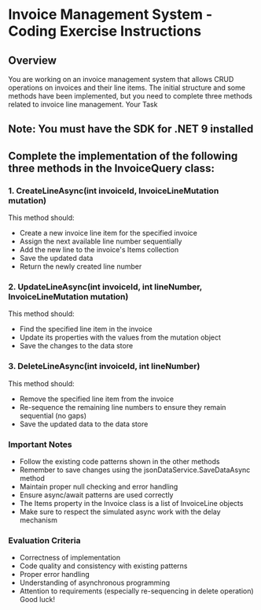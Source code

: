 # Invoice Management System - Coding Exercise Instructions
## Overview
You are working on an invoice management system that allows CRUD operations on invoices and their line items. The initial structure and some methods have been implemented, but you need to complete three methods related to invoice line management.
Your Task

## Note: You must have the SDK for .NET 9 installed

## Complete the implementation of the following three methods in the InvoiceQuery class:
### 1. CreateLineAsync(int invoiceId, InvoiceLineMutation mutation)
This method should:
- Create a new invoice line item for the specified invoice
- Assign the next available line number sequentially
- Add the new line to the invoice's Items collection
- Save the updated data
- Return the newly created line number
### 2. UpdateLineAsync(int invoiceId, int lineNumber, InvoiceLineMutation mutation)
This method should:
- Find the specified line item in the invoice
- Update its properties with the values from the mutation object
- Save the changes to the data store
### 3. DeleteLineAsync(int invoiceId, int lineNumber)
This method should:
- Remove the specified line item from the invoice
- Re-sequence the remaining line numbers to ensure they remain sequential (no gaps)
- Save the updated data to the data store
### Important Notes
- Follow the existing code patterns shown in the other methods
- Remember to save changes using the jsonDataService.SaveDataAsync method
- Maintain proper null checking and error handling
- Ensure async/await patterns are used correctly
- The Items property in the Invoice class is a list of InvoiceLine objects
- Make sure to respect the simulated async work with the delay mechanism
### Evaluation Criteria
- Correctness of implementation
- Code quality and consistency with existing patterns
- Proper error handling
- Understanding of asynchronous programming
- Attention to requirements (especially re-sequencing in delete operation)
Good luck!
